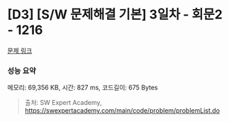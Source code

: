 # [D3] [S/W 문제해결 기본] 3일차 - 회문2 - 1216 

[문제 링크](https://swexpertacademy.com/main/code/problem/problemDetail.do?contestProbId=AV14Rq5aABUCFAYi) 

### 성능 요약

메모리: 69,356 KB, 시간: 827 ms, 코드길이: 675 Bytes



> 출처: SW Expert Academy, https://swexpertacademy.com/main/code/problem/problemList.do